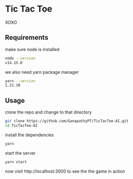 # Tic Tac Toe
 XOXO

## Requirements
make sure node is installed
```bash
node --version
v14.15.0
```
we also need yarn package manager
```bash
yarn --version
1.22.10
```
## Usage
clone the repo and change to that directory
```bash
git clone https://github.com/GanapathyPT/TicTacToe-AI.git
cd TicTacToe-AI
```
install the dependencies
```bash
yarn
```
start the server
```bash
yarn start
```
now visit http://localhost:3000 to see the the game in action